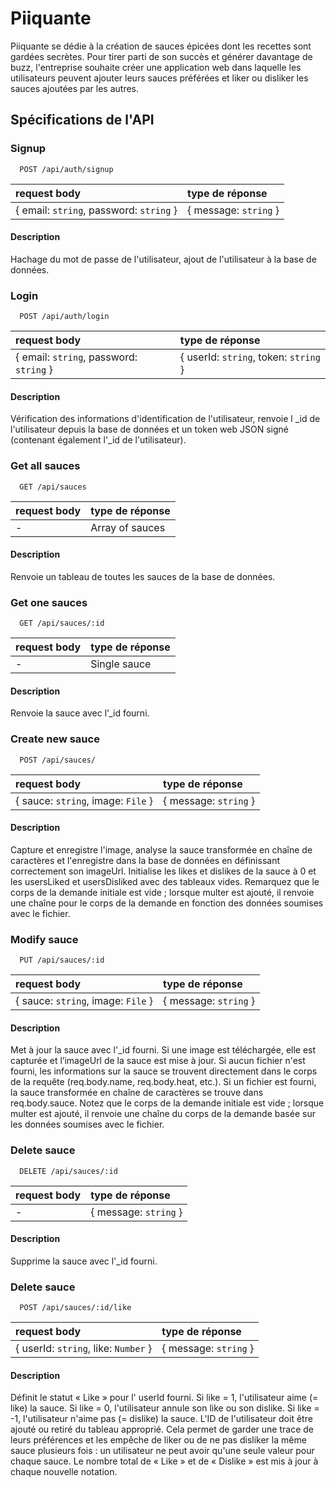 # Piiquante

Piiquante se dédie à la création de sauces épicées dont les recettes sont gardées secrètes. Pour tirer parti de son succès et générer davantage de buzz, l'entreprise souhaite créer une application web dans laquelle les utilisateurs peuvent ajouter leurs sauces préférées et liker ou disliker les sauces ajoutées par les autres.

## Spécifications de l'API

### Signup

```http
  POST /api/auth/signup
```

| request body                            | type de réponse                  |                 
| :-------------------------------------- | :------------------------------- |
| { email: `string`, password: `string` } |  { message: `string` }           |

#### Description                                                       

Hachage du mot de passe de l'utilisateur, ajout de l'utilisateur
à la base de données.   

### Login

```http
  POST /api/auth/login
```

| request body                            | type de réponse                         |                 
| :-------------------------------------- | :-------------------------------------- |
| { email: `string`, password: `string` } |  { userId: `string`, token: `string` }  |

#### Description                                                       

Vérification des informations d'identification de l'utilisateur, renvoie l _id de 
l'utilisateur depuis la base de données et un token web JSON signé (contenant 
également l'_id de l'utilisateur). 

### Get all sauces

```http
  GET /api/sauces
```

| request body                            | type de réponse                     |                 
| :-------------------------------------- | :---------------------------------- |
|                  -                      |  Array of sauces                    |

#### Description                                                       

Renvoie un tableau de toutes les sauces de la base de données.

### Get one sauces

```http
  GET /api/sauces/:id
```

| request body                            | type de réponse                     |                 
| :-------------------------------------- | :---------------------------------- |
|                  -                      |  Single sauce                       |

#### Description                                                       

Renvoie la sauce avec l’_id fourni.

### Create new sauce

```http
  POST /api/sauces/
```

| request body                            | type de réponse                     |                 
| :-------------------------------------- | :---------------------------------- |
| { sauce: `string`, image: `File` }          |  { message: `string` }                |

#### Description                                                       

Capture et enregistre l'image, analyse la sauce transformée en chaîne de caractères 
et l'enregistre dans la base de données en définissant correctement son imageUrl. 
Initialise les likes et dislikes de la sauce à 0 et les usersLiked et usersDisliked 
avec des tableaux vides. Remarquez que le corps de la demande initiale est vide ; 
lorsque multer est ajouté, il renvoie une chaîne pour le corps de la demande en 
fonction des données soumises avec le fichier.

### Modify sauce

```http
  PUT /api/sauces/:id
```

| request body                            | type de réponse                     |                 
| :-------------------------------------- | :---------------------------------- |
| { sauce: `string`, image: `File` }      |  { message: `string` }              |

#### Description                                                       

Met à jour la sauce avec l'_id fourni. Si une image est téléchargée, elle est capturée 
et l’imageUrl de la sauce est mise à jour. Si aucun fichier n'est fourni, les 
informations sur la sauce se trouvent directement dans le corps de la requête 
(req.body.name, req.body.heat, etc.). Si un fichier est fourni, la sauce transformée 
en chaîne de caractères se trouve dans req.body.sauce. Notez que le corps de la demande 
initiale est vide ; lorsque multer est ajouté, il renvoie une chaîne du corps de la 
demande basée sur les données soumises avec le fichier.

### Delete sauce

```http
  DELETE /api/sauces/:id
```

| request body                            | type de réponse                     |                 
| :-------------------------------------- | :---------------------------------- |
| -                                       |  { message: `string` }                |

#### Description                                                       

Supprime la sauce avec l'_id fourni.

### Delete sauce

```http
  POST /api/sauces/:id/like
```

| request body                            | type de réponse                     |                 
| :-------------------------------------- | :---------------------------------- |
| { userId: `string`, like: `Number` }    |  { message: `string` }              |

#### Description                                                      

Définit le statut « Like » pour l' userId fourni. Si like = 1, l'utilisateur aime 
(= like) la sauce. Si like = 0, l'utilisateur annule son like ou son dislike. Si 
like = -1, l'utilisateur n'aime pas (= dislike) la sauce. L'ID de l'utilisateur 
doit être ajouté ou retiré du tableau approprié. Cela permet de garder une trace 
de leurs préférences et les empêche de liker ou de ne pas disliker la même sauce 
plusieurs fois : un utilisateur ne peut avoir qu'une seule valeur pour chaque sauce. 
Le nombre total de « Like » et de « Dislike » est mis à jour à chaque nouvelle notation.

